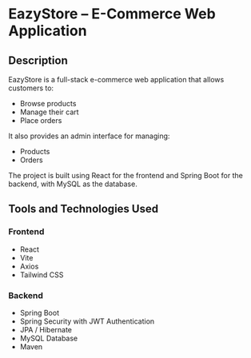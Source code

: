 # EazyStore – E-Commerce Web Application

## Description
EazyStore is a full-stack e-commerce web application that allows customers to:
- Browse products
- Manage their cart
- Place orders

It also provides an admin interface for managing:
- Products
- Orders

The project is built using React for the frontend and Spring Boot for the backend, with MySQL as the database.

## Tools and Technologies Used

### Frontend
- React
- Vite
- Axios
- Tailwind CSS

### Backend
- Spring Boot
- Spring Security with JWT Authentication
- JPA / Hibernate
- MySQL Database
- Maven
